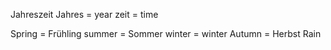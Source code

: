 Jahreszeit
Jahres = year
zeit = time

Spring = Frühling
summer = Sommer
winter = winter
Autumn = Herbst
Rain 
